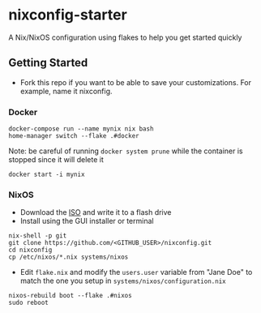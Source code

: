 # nixconfig-starter

A Nix/NixOS configuration using flakes to help you get started quickly

## Getting Started

- Fork this repo if you want to be able to save your customizations. For example, name it nixconfig.

### Docker

```
docker-compose run --name mynix nix bash
home-manager switch --flake .#docker
```

Note: be careful of running `docker system prune` while the container is stopped since it will delete it

```
docker start -i mynix
```

### NixOS

- Download the [ISO](https://nixos.org/download.html#nixos-iso) and write it to a flash drive
- Install using the GUI installer or terminal

```
nix-shell -p git
git clone https://github.com/<GITHUB_USER>/nixconfig.git
cd nixconfig
cp /etc/nixos/*.nix systems/nixos
```

- Edit `flake.nix` and modify the `users.user` variable from "Jane Doe" to match the one you setup in `systems/nixos/configuration.nix`

```
nixos-rebuild boot --flake .#nixos
sudo reboot
```
